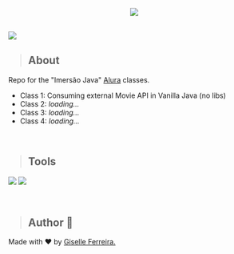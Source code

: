 <p align="center">
<img src="https://i.postimg.cc/bvpGxNBx/image.png" />
</p>

<br/>

<img src="http://img.shields.io/static/v1?label=STATUS&message=EM%20DESENVOLVIMENTO&color=GREEN&style=for-the-badge"/>

<br/>

>## About
Repo for the "Imersão Java" [Alura](https://www.alura.com.br/) classes.
+ Class 1: Consuming external Movie API in Vanilla Java (no libs) 
+ Class 2: <i>loading...</i>
+ Class 3: <i>loading...</i> 
+ Class 4: <i>loading...</i>

<br/>

>## Tools

<p align="left">
<img src="https://img.shields.io/badge/spring-%236DB33F.svg?style=for-the-badge&logo=spring&logoColor=white" />
<img src="https://img.shields.io/badge/java-%23ED8B00.svg?style=for-the-badge&logo=java&logoColor=white" />
  
</p>

<br/>

>## Author 👋

Made with ❤️ by <a href="https://www.linkedin.com/in/giselleferreiras/" >Giselle Ferreira.</a>

